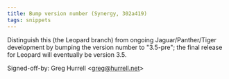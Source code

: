 ```yaml
---
title: Bump version number (Synergy, 302a419)
tags: snippets
---
```


Distinguish this (the Leopard branch) from ongoing Jaguar/Panther/Tiger development by bumping the version number to "3.5-pre"; the final release for Leopard will eventually be version 3.5.

Signed-off-by: Greg Hurrell &lt;greg@hurrell.net&gt;
